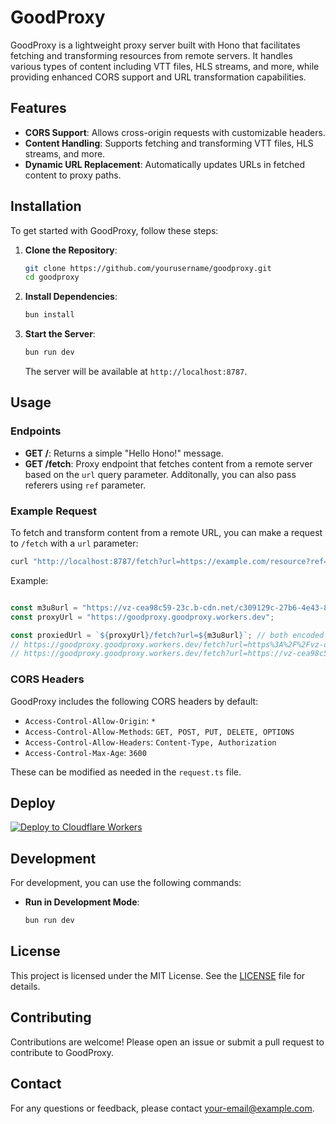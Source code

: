 
# GoodProxy

GoodProxy is a lightweight proxy server built with Hono that facilitates fetching and transforming resources from remote servers. It handles various types of content including VTT files, HLS streams, and more, while providing enhanced CORS support and URL transformation capabilities.

## Features

- **CORS Support**: Allows cross-origin requests with customizable headers.
- **Content Handling**: Supports fetching and transforming VTT files, HLS streams, and more.
- **Dynamic URL Replacement**: Automatically updates URLs in fetched content to proxy paths.

## Installation

To get started with GoodProxy, follow these steps:

1. **Clone the Repository**:

    ```bash
    git clone https://github.com/yourusername/goodproxy.git
    cd goodproxy
    ```

2. **Install Dependencies**:

    ```bash
    bun install
    ```

3. **Start the Server**:

    ```bash
    bun run dev
    ```

    The server will be available at `http://localhost:8787`.

## Usage

### Endpoints

- **GET /**: Returns a simple "Hello Hono!" message.
- **GET /fetch**: Proxy endpoint that fetches content from a remote server based on the `url` query parameter. Additonally, you can also pass referers using `ref` parameter.

### Example Request

To fetch and transform content from a remote URL, you can make a request to `/fetch` with a `url` parameter:

```bash
curl "http://localhost:8787/fetch?url=https://example.com/resource?ref=https://some-referer.com"
```
Example:

```ts

const m3u8url = "https://vz-cea98c59-23c.b-cdn.net/c309129c-27b6-4e43-8254-62a15c77c5ee/842x480/video.m3u8";
const proxyUrl = "https://goodproxy.goodproxy.workers.dev";

const proxiedUrl = `${proxyUrl}/fetch?url=${m3u8url}`; // both encoded and non encoded urls will work
// https://goodproxy.goodproxy.workers.dev/fetch?url=https%3A%2F%2Fvz-cea98c59-23c.b-cdn.net%2Fc309129c-27b6-4e43-8254-62a15c77c5ee%2F842x480%2Fvideo.m3u8
// https://goodproxy.goodproxy.workers.dev/fetch?url=https://vz-cea98c59-23c.b-cdn.net/c309129c-27b6-4e43-8254-62a15c77c5ee/842x480/video.m3u8
```

### CORS Headers

GoodProxy includes the following CORS headers by default:

- `Access-Control-Allow-Origin`: `*`
- `Access-Control-Allow-Methods`: `GET, POST, PUT, DELETE, OPTIONS`
- `Access-Control-Allow-Headers`: `Content-Type, Authorization`
- `Access-Control-Max-Age`: `3600`

These can be modified as needed in the `request.ts` file.

## Deploy
[![Deploy to Cloudflare Workers](https://deploy.workers.cloudflare.com/button)](https://deploy.workers.cloudflare.com/?url=https://github.com/begalinsaf/Good-Proxy)

## Development

For development, you can use the following commands:

- **Run in Development Mode**:

    ```bash
    bun run dev
    ```

## License

This project is licensed under the MIT License. See the [LICENSE](LICENSE) file for details.

## Contributing

Contributions are welcome! Please open an issue or submit a pull request to contribute to GoodProxy.

## Contact

For any questions or feedback, please contact [your-email@example.com](mailto:your-email@example.com).
